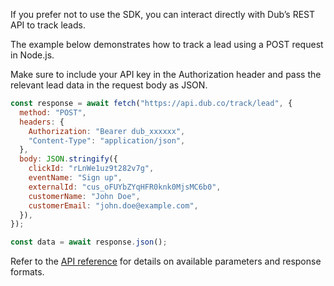 If you prefer not to use the SDK, you can interact directly with Dub’s REST API to track leads.

The example below demonstrates how to track a lead using a POST request in Node.js.

Make sure to include your API key in the Authorization header and pass the relevant lead data in the request body as JSON.

```javascript
const response = await fetch("https://api.dub.co/track/lead", {
  method: "POST",
  headers: {
    Authorization: "Bearer dub_xxxxxx",
    "Content-Type": "application/json",
  },
  body: JSON.stringify({
    clickId: "rLnWe1uz9t282v7g",
    eventName: "Sign up",
    externalId: "cus_oFUYbZYqHFR0knk0MjsMC6b0",
    customerName: "John Doe",
    customerEmail: "john.doe@example.com",
  }),
});

const data = await response.json();
```

Refer to the [API reference](https://dub.co/docs/api-reference/endpoint/track-lead) for details on available parameters and response formats.
